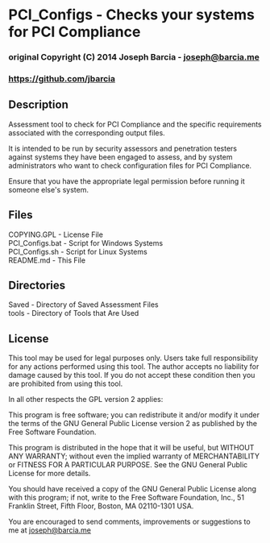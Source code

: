 # PCI_Configs - Checks your systems for PCI Compliance
### original Copyright (C) 2014 Joseph Barcia - <joseph@barcia.me>
### <https://github.com/jbarcia>


 Description
 -----------
 Assessment tool to check for PCI Compliance and the specific requirements associated with the
 corresponding output files.
 
 It is intended to be run by security assessors and penetration testers against systems they have been
 engaged to assess, and by system administrators who want to check configuration files for PCI
 Compliance.
 
 Ensure that you have the appropriate legal permission before running it someone else's system.


 Files
 -------
  COPYING.GPL - License File  
  PCI_Configs.bat - Script for Windows Systems  
  PCI_Configs.sh - Script for Linux Systems  
  README.md - This File  


 Directories
 -------
  Saved - Directory of Saved Assessment Files  
  tools - Directory of Tools that Are Used  


 License
 -------
 This tool may be used for legal purposes only.  Users take full responsibility
 for any actions performed using this tool.  The author accepts no liability
 for damage caused by this tool.  If you do not accept these condition then
 you are prohibited from using this tool.

 In all other respects the GPL version 2 applies:

 This program is free software; you can redistribute it and/or modify
 it under the terms of the GNU General Public License version 2 as
 published by the Free Software Foundation.

 This program is distributed in the hope that it will be useful,
 but WITHOUT ANY WARRANTY; without even the implied warranty of
 MERCHANTABILITY or FITNESS FOR A PARTICULAR PURPOSE.  See the
 GNU General Public License for more details.

 You should have received a copy of the GNU General Public License along
 with this program; if not, write to the Free Software Foundation, Inc.,
 51 Franklin Street, Fifth Floor, Boston, MA 02110-1301 USA.

 You are encouraged to send comments, improvements or suggestions to
 me at <joseph@barcia.me>
